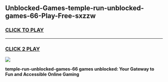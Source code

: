 
## Unblocked-Games-temple-run-unblocked-games-66-Play-Free-sxzzw
<h3>
<a href="https://premium76.site?title=temple-run-unblocked-games-66&ref=17A">CLICK TO PLAY</a></h3>
<hr>

<h3>
<a href="https://premium76.site?title=temple-run-unblocked-games-66&ref=17A">CLICK 2 PLAY</a>
  
</h3>

<a href="https://premium76.site?title=temple-run-unblocked-games-66&ref=17A"><img src="https://clearcache.store/games.png"></a>


**temple-run-unblocked-games-66 games unblocked: Your Gateway to Fun and Accessible Online Gaming**
